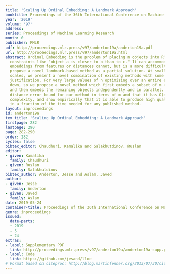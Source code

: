 ```yaml
---
title: 'Scaling Up Ordinal Embedding: A Landmark Approach'
booktitle: Proceedings of the 36th International Conference on Machine Learning
year: '2019'
volume: '97'
address: 
series: Proceedings of Machine Learning Research
month: 0
publisher: PMLR
pdf: http://proceedings.mlr.press/v97/anderton19a/anderton19a.pdf
url: http://proceedings.mlr.press/v97/anderton19a.html
abstract: Ordinal Embedding is the problem of placing n objects into R^d to satisfy
  constraints like "object a is closer to b than to c." It can accommodate data that
  embeddings from features or distances cannot, but is a more difficult problem. We
  propose a novel landmark-based method as a partial solution. At small to medium
  scales, we present a novel combination of existing methods with some new theoretical
  justification. For very large values of n optimizing over an entire embedding breaks
  down, so we propose a novel method which first embeds a subset of m << n objects
  and then embeds the remaining objects independently and in parallel. We prove a
  distance error bound for our method in terms of m and that it has O(dn log m) time
  complexity, and show empirically that it is able to produce high quality embeddings
  in a fraction of the time needed for any published method.
layout: inproceedings
id: anderton19a
tex_title: 'Scaling Up Ordinal Embedding: A Landmark Approach'
firstpage: 282
lastpage: 290
page: 282-290
order: 282
cycles: false
bibtex_editor: Chaudhuri, Kamalika and Salakhutdinov, Ruslan
editor:
- given: Kamalika
  family: Chaudhuri
- given: Ruslan
  family: Salakhutdinov
bibtex_author: Anderton, Jesse and Aslam, Javed
author:
- given: Jesse
  family: Anderton
- given: Javed
  family: Aslam
date: 2019-05-24
container-title: Proceedings of the 36th International Conference on Machine Learning
genre: inproceedings
issued:
  date-parts:
  - 2019
  - 5
  - 24
extras:
- label: Supplementary PDF
  link: http://proceedings.mlr.press/v97/anderton19a/anderton19a-supp.pdf
- label: Code
  link: https://github.com/jesand/lloe
# Format based on citeproc: http://blog.martinfenner.org/2013/07/30/citeproc-yaml-for-bibliographies/
---
```

